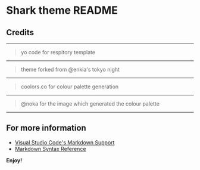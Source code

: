 # Shark theme README

## Credits
---
>yo code for respitory template
---
>theme forked from @enkia's tokyo night
---
>coolors.co for colour palette generation
---
>@noka for the image which generated the colour palette
---
## For more information

* [Visual Studio Code's Markdown Support](http://code.visualstudio.com/docs/languages/markdown)
* [Markdown Syntax Reference](https://help.github.com/articles/markdown-basics/)

**Enjoy!**
